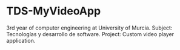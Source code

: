 # TDS-MyVideoApp
3rd year of  computer engineering at University of Murcia. Subject: Tecnologías y desarrollo de software. Project: Custom video player application.
